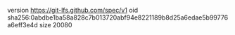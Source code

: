 version https://git-lfs.github.com/spec/v1
oid sha256:0abdbe1ba58a828c7b013720abf94e8221189b8d25a6edae5b99776a6eff3e4d
size 20080
